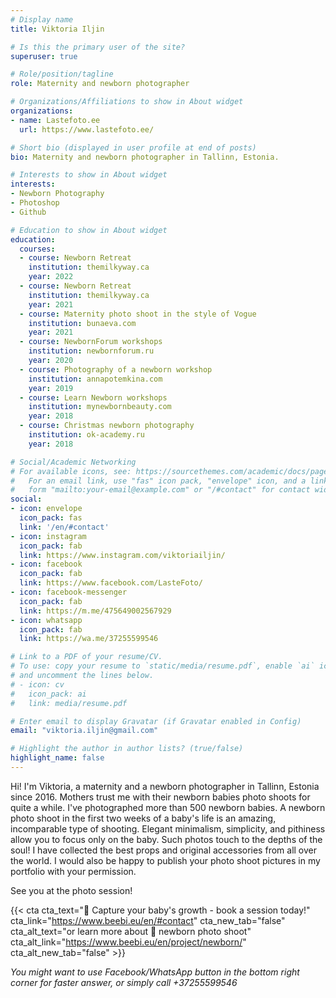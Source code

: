 ```yaml
---
# Display name
title: Viktoria Iljin

# Is this the primary user of the site?
superuser: true

# Role/position/tagline
role: Maternity and newborn photographer

# Organizations/Affiliations to show in About widget
organizations:
- name: Lastefoto.ee
  url: https://www.lastefoto.ee/

# Short bio (displayed in user profile at end of posts)
bio: Maternity and newborn photographer in Tallinn, Estonia.

# Interests to show in About widget
interests:
- Newborn Photography
- Photoshop
- Github

# Education to show in About widget
education:
  courses:
  - course: Newborn Retreat
    institution: themilkyway.ca
    year: 2022
  - course: Newborn Retreat
    institution: themilkyway.ca
    year: 2021
  - course: Maternity photo shoot in the style of Vogue
    institution: bunaeva.com
    year: 2021  
  - course: NewbornForum workshops
    institution: newbornforum.ru
    year: 2020
  - course: Photography of a newborn workshop
    institution: annapotemkina.com
    year: 2019
  - course: Learn Newborn workshops
    institution: mynewbornbeauty.com
    year: 2018
  - course: Christmas newborn photography
    institution: ok-academy.ru
    year: 2018

# Social/Academic Networking
# For available icons, see: https://sourcethemes.com/academic/docs/page-builder/#icons
#   For an email link, use "fas" icon pack, "envelope" icon, and a link in the
#   form "mailto:your-email@example.com" or "/#contact" for contact widget.
social:
- icon: envelope
  icon_pack: fas
  link: '/en/#contact'
- icon: instagram
  icon_pack: fab
  link: https://www.instagram.com/viktoriailjin/
- icon: facebook
  icon_pack: fab
  link: https://www.facebook.com/LasteFoto/
- icon: facebook-messenger
  icon_pack: fab
  link: https://m.me/475649002567929
- icon: whatsapp
  icon_pack: fab
  link: https://wa.me/37255599546

# Link to a PDF of your resume/CV.
# To use: copy your resume to `static/media/resume.pdf`, enable `ai` icons in `params.toml`, 
# and uncomment the lines below.
# - icon: cv
#   icon_pack: ai
#   link: media/resume.pdf

# Enter email to display Gravatar (if Gravatar enabled in Config)
email: "viktoria.iljin@gmail.com"

# Highlight the author in author lists? (true/false)
highlight_name: false
---
```

Hi! I'm Viktoria, a maternity and a newborn photographer in Tallinn, Estonia  since 2016. Mothers trust me with their newborn babies photo shoots for quite a while. I've photographed more than 500 newborn babies. A newborn photo shoot in the first two weeks of a baby's life is an amazing, incomparable type of shooting. Elegant minimalism, simplicity, and pithiness allow you to focus only on the baby. Such photos touch to the depths of the soul! I have collected the best props and original accessories from all over the world. I would also be happy to publish your photo shoot pictures in my portfolio with your permission.

See you at the photo session!

{{< cta cta_text="💛 Capture your baby's growth - book a session today!" cta_link="https://www.beebi.eu/en/#contact" cta_new_tab="false" cta_alt_text="or learn more about 👶 newborn photo shoot" cta_alt_link="https://www.beebi.eu/en/project/newborn/" cta_alt_new_tab="false" >}}

_You might want to use Facebook/WhatsApp button in the bottom right corner for faster answer, or simply call +37255599546_